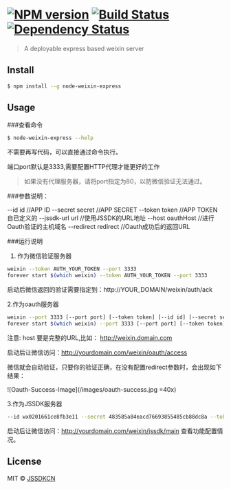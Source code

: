 #  [![NPM version][npm-image]][npm-url] [![Build Status][travis-image]][travis-url] [![Dependency Status][daviddm-image]][daviddm-url]

> A deployable express based weixin server


## Install

```sh
$ npm install --g node-weixin-express
```


## Usage

###查看命令

```sh
$ node-weixin-express --help
```

不需要再写代码，可以直接通过命令执行。

端口port默认是3333,需要配置HTTP代理才能更好的工作
  >如果没有代理服务器，请将port指定为80，以防微信验证无法通过。


###参数说明：

--id id             //APP ID
--secret secret     //APP SECRET
--token token       //APP TOKEN 自已定义的
--jssdk-url url     //使用JSSDK的URL地址
--host oauthHost    //进行Oauth验证的主机域名
--redirect redirect //Oauth成功后的返回URL



###运行说明

1. 作为微信验证服务器

```sh
weixin --token AUTH_YOUR_TOKEN --port 3333
forever start $(which weixin) --token AUTH_YOUR_TOKEN --port 3333
```

启动后微信返回的验证需要指定到：http://YOUR_DOMAIN/weixin/auth/ack


2.作为oauth服务器

```sh
weixin --port 3333 [--port port] [--token token] [--id id] [--secret secret] [--host host] [--redirect redirect]
forever start $(which weixin) --port 3333 [--port port] [--token token] [--id id] [--secret secret] [--host host] [--redirect redirect]
```

注意: host 要是完整的URL,比如： http://weixin.domain.com

启动后让微信访问：http://yourdomain.com/weixin/oauth/access

微信就会自动验证，只要你的验证正确，在没有配置redirect参数时，会出现如下结果：

![Oauth-Success-Image](/images/oauth-success.jpg =40x)

3.作为JSSDK服务器

```sh
--id wx0201661ce8fb3e11 --secret 483585a84eacd76693855485cb88dc8a --token c9be82f386afdb214b0285e96cb9cb82 --jssdk-url http://wx.t1bao.com/weixin/jssdk/main
```

启动后让微信访问：http://yourdomain.com/weixin/jssdk/main
查看功能配置情况。



## License

MIT © [JSSDKCN](blog.3gcnbeta.com)


[npm-image]: https://badge.fury.io/js/node-weixin-express.svg
[npm-url]: https://npmjs.org/package/node-weixin-express
[travis-image]: https://travis-ci.org/JSSDKCN/node-weixin-express.svg?branch=master
[travis-url]: https://travis-ci.org/JSSDKCN/node-weixin-express
[daviddm-image]: https://david-dm.org/JSSDKCN/node-weixin-express.svg?theme=shields.io
[daviddm-url]: https://david-dm.org/JSSDKCN/node-weixin-express
